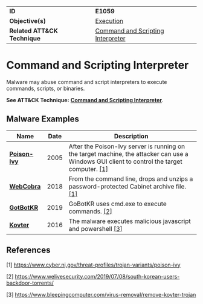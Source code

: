 |||
|---|---|
|**ID**|**E1059**|
|**Objective(s)**|[Execution](../execution)|
|**Related ATT&CK Technique**|[Command and Scripting Interpreter](https://attack.mitre.org/techniques/T1059)|


Command and Scripting Interpreter
=================================
Malware may abuse command and script interpreters to execute commands, scripts, or binaries.

**See ATT&CK Technique:** [**Command and Scripting Interpreter**](https://attack.mitre.org/techniques/T1059).

Malware Examples
----------------
|Name|Date|Description|
|---|---|---|
|[**Poison-Ivy**](../xample-malware/poison-ivy.md)|2005|After the Poison-Ivy server is running on the target machine, the attacker can use a Windows GUI client to control the target computer. [[1]](#1)|
|[**WebCobra**](../xample-malware/webcobra.md)|2018|From the command line, drops and unzips a password-protected Cabinet archive file. [[1]](#1)|
|[**GotBotKR**](../execution/command-line.md)|2019|GoBotKR uses cmd.exe to execute commands. [[2]](#2)|
|[**Kovter**](../execution/command-line.md)|2016|The malware executes malicious javascript and powershell [[3]](#3)|

References
----------
<a name="1">[1]</a> https://www.cyber.nj.gov/threat-profiles/trojan-variants/poison-ivy

<a name="2">[2]</a> https://www.welivesecurity.com/2019/07/08/south-korean-users-backdoor-torrents/

<a name="3">[3]</a> https://www.bleepingcomputer.com/virus-removal/remove-kovter-trojan
